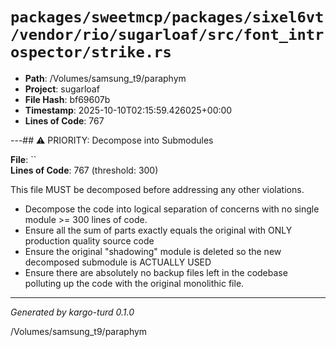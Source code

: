 # `packages/sweetmcp/packages/sixel6vt/vendor/rio/sugarloaf/src/font_introspector/strike.rs`

- **Path**: /Volumes/samsung_t9/paraphym
- **Project**: sugarloaf
- **File Hash**: bf69607b  
- **Timestamp**: 2025-10-10T02:15:59.426025+00:00  
- **Lines of Code**: 767

---## ⚠️ PRIORITY: Decompose into Submodules

**File**: ``  
**Lines of Code**: 767 (threshold: 300)

This file MUST be decomposed before addressing any other violations.

- Decompose the code into logical separation of concerns with no single module >= 300 lines of code. 
- Ensure all the sum of parts exactly equals the original with ONLY production quality source code
- Ensure the original "shadowing" module is deleted so the new decomposed submodule is ACTUALLY USED
- Ensure there are absolutely no backup files left in the codebase polluting up the code with the original monolithic file.

------

*Generated by kargo-turd 0.1.0*

/Volumes/samsung_t9/paraphym